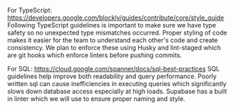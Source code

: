 For TypeScript:
https://developers.google.com/blockly/guides/contribute/core/style_guide
Following TypeScript guidelines is important to make sure we have type safety so no unexpected type mismatches occurred. Proper styling of code makes it easier for the team to understand each other's code and create consistency. We plan to enforce these using Husky and lint-staged which are git hooks which enforce linters before pushing commits. 

For SQL:
https://cloud.google.com/spanner/docs/sql-best-practices
SQL guidelines help improve both readability and query performance. Poorly written sql can cause inefficiencies in executing queries which significantly slows down database access especially at high loads. Supabase has a built in linter which we will use to ensure proper naming and style.
